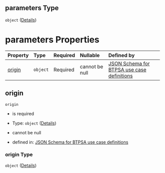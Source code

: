 ## parameters Type

`object` ([Details](btpsa-usecase-properties-services-items-allof-1-then-allof-27-then-allof-1-then-properties-parameters.md))

# parameters Properties

| Property          | Type     | Required | Nullable       | Defined by                                                                                                                                                                                                                                                                                      |
| :---------------- | :------- | :------- | :------------- | :---------------------------------------------------------------------------------------------------------------------------------------------------------------------------------------------------------------------------------------------------------------------------------------------- |
| [origin](#origin) | `object` | Required | cannot be null | [JSON Schema for BTPSA use case definitions](btpsa-usecase-properties-services-items-allof-1-then-allof-27-then-allof-1-then-properties-parameters-properties-origin.md "undefined#/properties/services/items/allOf/1/then/allOf/27/then/allOf/1/then/properties/parameters/properties/origin") |

## origin



`origin`

*   is required

*   Type: `object` ([Details](btpsa-usecase-properties-services-items-allof-1-then-allof-27-then-allof-1-then-properties-parameters-properties-origin.md))

*   cannot be null

*   defined in: [JSON Schema for BTPSA use case definitions](btpsa-usecase-properties-services-items-allof-1-then-allof-27-then-allof-1-then-properties-parameters-properties-origin.md "undefined#/properties/services/items/allOf/1/then/allOf/27/then/allOf/1/then/properties/parameters/properties/origin")

### origin Type

`object` ([Details](btpsa-usecase-properties-services-items-allof-1-then-allof-27-then-allof-1-then-properties-parameters-properties-origin.md))
